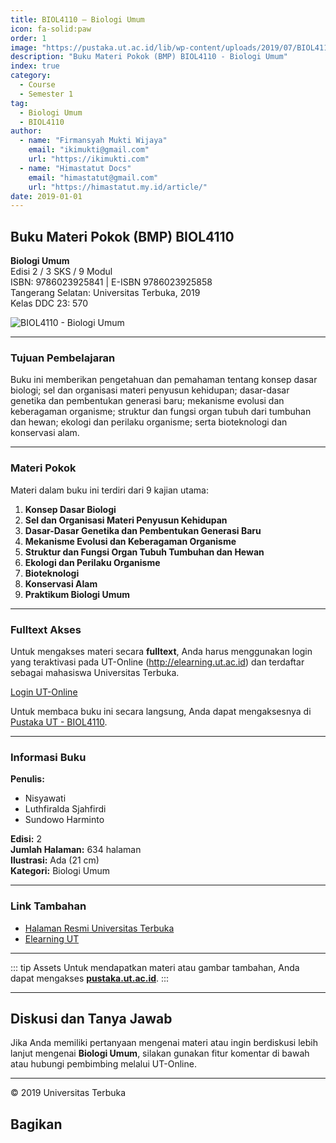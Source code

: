 ```yaml
--- 
title: BIOL4110 – Biologi Umum
icon: fa-solid:paw
order: 1
image: "https://pustaka.ut.ac.id/lib/wp-content/uploads/2019/07/BIOL411002.jpg"
description: "Buku Materi Pokok (BMP) BIOL4110 - Biologi Umum"
index: true
category:
  - Course
  - Semester 1
tag:
  - Biologi Umum
  - BIOL4110
author:
  - name: "Firmansyah Mukti Wijaya"
    email: "ikimukti@gmail.com"
    url: "https://ikimukti.com"
  - name: "Himastatut Docs"
    email: "himastatut@gmail.com"
    url: "https://himastatut.my.id/article/"
date: 2019-01-01
--- 
```


## Buku Materi Pokok (BMP) BIOL4110

**Biologi Umum**  
Edisi 2 / 3 SKS / 9 Modul  
ISBN: 9786023925841 | E-ISBN 9786023925858  
Tangerang Selatan: Universitas Terbuka, 2019  
Kelas DDC 23: 570  

![BIOL4110 - Biologi Umum](https://pustaka.ut.ac.id/lib/wp-content/uploads/2019/07/BIOL411002.jpg)

--- 

### Tujuan Pembelajaran

Buku ini memberikan pengetahuan dan pemahaman tentang konsep dasar biologi; sel dan organisasi materi penyusun kehidupan; dasar-dasar genetika dan pembentukan generasi baru; mekanisme evolusi dan keberagaman organisme; struktur dan fungsi organ tubuh dari tumbuhan dan hewan; ekologi dan perilaku organisme; serta bioteknologi dan konservasi alam.

--- 

### Materi Pokok

Materi dalam buku ini terdiri dari 9 kajian utama:

1. **Konsep Dasar Biologi**
2. **Sel dan Organisasi Materi Penyusun Kehidupan**
3. **Dasar-Dasar Genetika dan Pembentukan Generasi Baru**
4. **Mekanisme Evolusi dan Keberagaman Organisme**
5. **Struktur dan Fungsi Organ Tubuh Tumbuhan dan Hewan**
6. **Ekologi dan Perilaku Organisme**
7. **Bioteknologi**
8. **Konservasi Alam**
9. **Praktikum Biologi Umum**

--- 

### Fulltext Akses

Untuk mengakses materi secara **fulltext**, Anda harus menggunakan login yang teraktivasi pada UT-Online (http://elearning.ut.ac.id) dan terdaftar sebagai mahasiswa Universitas Terbuka.

[Login UT-Online](http://elearning.ut.ac.id)  

Untuk membaca buku ini secara langsung, Anda dapat mengaksesnya di [Pustaka UT - BIOL4110](https://pustaka.ut.ac.id/lib/biol4110-biologi-umum-edisi-2/).

--- 

### Informasi Buku

**Penulis:**
- Nisyawati
- Luthfiralda Sjahfirdi
- Sundowo Harminto

**Edisi:** 2  
**Jumlah Halaman:** 634 halaman  
**Ilustrasi:** Ada (21 cm)  
**Kategori:** Biologi Umum  

--- 

### Link Tambahan

- [Halaman Resmi Universitas Terbuka](https://www.ut.ac.id)
- [Elearning UT](http://elearning.ut.ac.id)

--- 

::: tip Assets
Untuk mendapatkan materi atau gambar tambahan, Anda dapat mengakses **[pustaka.ut.ac.id](https://pustaka.ut.ac.id)**.
:::

--- 

## Diskusi dan Tanya Jawab

Jika Anda memiliki pertanyaan mengenai materi atau ingin berdiskusi lebih lanjut mengenai **Biologi Umum**, silakan gunakan fitur komentar di bawah atau hubungi pembimbing melalui UT-Online.

--- 

<footer>
  <p>© 2019 Universitas Terbuka</p>
</footer>


## Bagikan
<Share colorful />
<GitContributors />
<GitChangelog />
